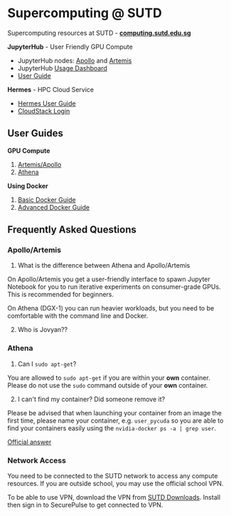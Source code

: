 # Supercomputing @ SUTD
Supercomputing resources at SUTD - [**computing.sutd.edu.sg**](https://computing.sutd.edu.sg/)

**JupyterHub** - User Friendly GPU Compute

* JupyterHub nodes: [Apollo](http://10.12.97.79:30002/hub/login) and [Artemis](http://10.12.97.79:30001/hub/login)
* JupyterHub [Usage Dashboard](http://10.12.97.79:30009/d/BbkYN82mz/devbox-dashboard)
* [User Guide](devbox.md)

**Hermes** - HPC Cloud Service

* [Hermes User Guide](https://computing.sutd.edu.sg/resources/hermes/hermes-user-guide/)
* [CloudStack Login](https://hermes.sutd.edu.sg/client/)

## User Guides

**GPU Compute**

1. [Artemis/Apollo](devbox.md)
2. [Athena](athena.md)

**Using Docker**

1. [Basic Docker Guide](dockerguide.md)
2. [Advanced Docker Guide](advdockerguide.md)


## Frequently Asked Questions

### Apollo/Artemis

1. What is the difference between Athena and Apollo/Artemis

On Apollo/Artemis you get a user-friendly interface to spawn Jupyter Notebook for you to run iterative experiments on consumer-grade GPUs. This is recommended for beginners.

On Athena (DGX-1) you can run heavier workloads, but you need to be comfortable with the command line and Docker.

2. Who is Jovyan??

### Athena

1. Can I `sudo apt-get`?

You are allowed to `sudo apt-get` if you are within your **own** container. Please
do not use the `sudo` command outside of your **own** container.

2. I can't find my container? Did someone remove it?

Please be advised that when launching your container from an image the first
time, please name your container, e.g. `user_pycuda` so you are able to find
your containers easily using the `nvidia-docker ps -a | grep user`.

[Official answer](https://en.wikipedia.org/wiki/Jovian_(fiction))

### Network Access

You need to be connected to the SUTD network to access any compute resources. If you are outside school, you may use the official school VPN.

To be able to use VPN, download the VPN from [SUTD Downloads](https://downloads.sutd.edu.sg/cgi-bin/). Install then sign in to SecurePulse to get connected to VPN.